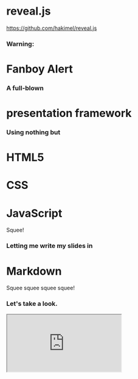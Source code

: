 # reveal.js
https://github.com/hakimel/reveal.js


### Warning:
# Fanboy Alert



### A full-blown
# presentation framework



### Using nothing but
# HTML5
# CSS
# JavaScript
Squee!



### Letting me write my slides in
# Markdown
Squee squee squee squee!



### Let's take a look.



<iframe src="http://localhost:4101"></iframe>
